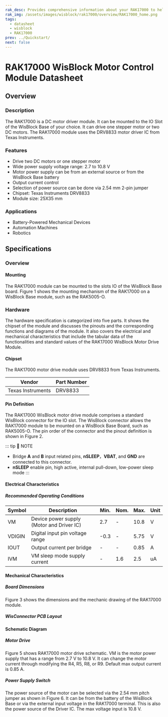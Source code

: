 ```yaml
---
rak_desc: Provides comprehensive information about your RAK17000 to help you use it. This information includes technical specifications, characteristics, and requirements, and it also discusses the device components.
rak_img: /assets/images/wisblock/rak17000/overview/RAK17000_home.png
tags:
  - datasheet
  - wisblock
  - RAK17000
prev: ../Quickstart/
next: false
---
```


# RAK17000 WisBlock Motor Control Module Datasheet

## Overview

### Description

The RAK17000 is a DC motor driver module. It can be mounted to the IO Slot of the WisBlock Base of your choice. It can drive one stepper motor or two DC motors. The RAK17000 module uses the DRV8833 motor driver IC from Texas Instruments.


### Features

- Drive two DC motors or one stepper motor
- Wide power supply voltage range: 2.7 to 10.8&nbsp;V
- Motor power supply can be from an external source or from the WisBlock Base battery
- Output current control 
- Selection of power source can be done via 2.54&nbsp;mm 2-pin jumper
- Chipset: Texas Instruments DRV8833
- Module size: 25X35&nbsp;mm

### Applications

- Battery-Powered Mechanical Devices
- Automation Machines
- Robotics

## Specifications

### Overview

#### Mounting 

The RAK17000 module can be mounted to the slots IO of the WisBlock Base board. Figure 1 shows the mounting mechanism of the RAK17000 on a WisBlock Base module, such as the RAK5005-O. 

<rk-img
  src="/assets/images/wisblock/rak17000/datasheet/RAK17000_mounting.png"
  width="60%"
  caption="RAK17000 WisBlock Motor Drive Module Mounting"
/>

### Hardware

The hardware specification is categorized into five parts. It shows the chipset of the module and discusses the pinouts and the corresponding functions and diagrams of the module. It also covers the electrical and mechanical characteristics that include the tabular data of the functionalities and standard values of the RAK17000 WisBlock Motor Drive Module.

#### Chipset

The RAK17000 motor drive module uses DRV8833 from Texas Instruments. 

| Vendor            | Part Number |
| ----------------- | ----------- |
| Texas Instruments | DRV8833     |

#### Pin Definition

The RAK17000 WisBlock motor drive module comprises a standard WisBlock connector for the IO slot. The WisBlock connector allows the RAK17000 module to be mounted on a WisBlock Base Board, such as RAK5005-O. The pin order of the connector and the pinout definition is shown in Figure 2. 

::: tip 📝 NOTE
- Bridge **A** and **B** input related pins, **nSLEEP**，**VBAT**, and **GND** are connected to this connector.
- **nSLEEP** enable pin, high active, internal pull-down, low-power sleep mode
:::

<rk-img
  src="/assets/images/wisblock/rak17000/datasheet/rak17000-pinout.svg"
  width="70%"
  caption="RAK17000 WisBlock Motor Drive Module Pinout"
/>

#### Electrical Characteristics

##### Recommended Operating Conditions

| Symbol | Description                     | Min. | Nom. | Max. | Unit |
| ------ | ------------------------------- | ---- | ---- | ---- | ---- |
| VM     | Device power supply (Motor and Driver IC)            | 2.7  | -    | 10.8 | V    |
| VDIGIN | Digital input pin voltage range | -0.3 | -    | 5.75 | V    |
| IOUT   | Output current per bridge       | -    | -    | 0.85 | A    |
| IVM    | VM sleep mode supply current    | -    | 1.6  | 2.5  | uA   |

#### Mechanical Characteristics

##### Board Dimensions

Figure 3 shows the dimensions and the mechanic drawing of the RAK17000 module.

<rk-img
  src="/assets/images/wisblock/rak17000/datasheet/RAK17000_mechanic_drawing.png"
  width="90%"
  caption="RAK17000 WisBlock Motor Control Module Mechanical Drawing"
/>

##### WisConnector PCB Layout

<rk-img
  src="/assets/images/wisblock/rak17000/datasheet/MxxS1003K6M.png"
  width="100%"
  caption="WisConnector PCB Footprint and Recommendations"
/>

#### Schematic Diagram

##### Motor Drive

Figure 5 shows RAK17000 motor drive schematic. VM is the motor power supply that has a range from 2.7&nbsp;V to 10.8&nbsp;V. It can change the motor current through modifying the R4, R5, R8, or R9. Default max output current is 0.85&nbsp;A.

<rk-img
  src="/assets/images/wisblock/rak17000/datasheet/rak17000_schematic.png"
  width="100%"
  caption="RAK17000 WisBlock Motor Drive schematic"
/>

##### Power Supply Switch

The power source of the motor can be selected via the 2.54&nbsp;mm pitch jumper as shown in Figure 6. It can be from the battery of the WisBlock Base or via the external input voltage in the RAK17000 terminal. This is also the power source of the Driver IC. The max voltage input is 10.8&nbsp;V.

<rk-img
  src="/assets/images/wisblock/rak17000/datasheet/rak17000_schematic_power.png"
  width="35%"
  caption="RAK17000 Wisblock Power Supply Switch"
/>


